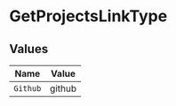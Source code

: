 # GetProjectsLinkType


## Values

| Name     | Value    |
| -------- | -------- |
| `Github` | github   |